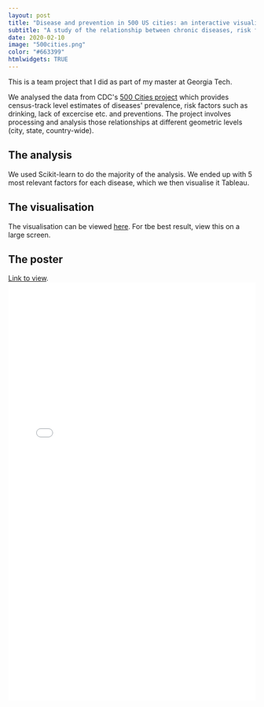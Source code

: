 ```yaml
---
layout: post
title: "Disease and prevention in 500 US cities: an interactive visualisation"
subtitle: "A study of the relationship between chronic diseases, risk factors and preventions in 500 US cities"
date: 2020-02-10
image: "500cities.png"
color: "#663399"
htmlwidgets: TRUE
---
```


This is a team project that I did as part of my master at Georgia Tech.

We analysed the data from CDC's [500 Cities project](https://www.cdc.gov/500cities/index.htm) which provides census-track level estimates of diseases' prevalence, risk factors such as drinking, lack of excercise etc. and preventions. The project involves processing and analysis those relationships at different geometric levels (city, state, country-wide).

## The analysis
We used Scikit-learn to do the majority of the analysis. We ended up with 5 most relevant factors for each disease, which we then visualise it Tableau.

## The visualisation
The visualisation can be viewed [here](https://public.tableau.com/profile/tri1422#!/vizhome/VizExamples2019_1_2_15543742823730/Story). For tbe best result, view this on a large screen.

## The poster

[Link to view](/assets/files/500cities.pdf).
<embed style="width:100%; height:850px" src="/assets/files/500cities.pdf" type="application/pdf" />

